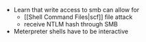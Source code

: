 - Learn that write access to smb can allow for
	- [[Shell Command Files|scf]] file attack
	- receive NTLM hash through SMB
- Meterpreter shells have to be interactive